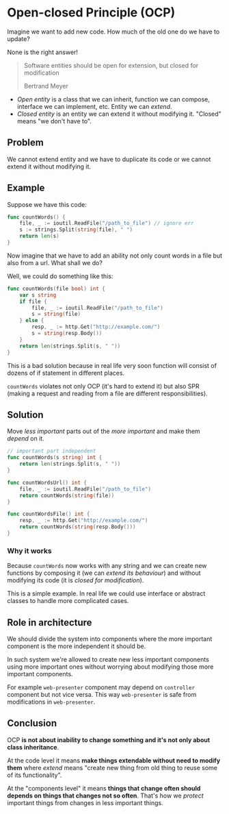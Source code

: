 # Open-closed Principle (OCP)

Imagine we want to add new code. How much of the old one do we have to update?

None is the right answer!

> Software entities should be open for extension, but closed for modification
>
> Bertrand Meyer

- _Open entity_ is a class that we can inherit, function we can compose, interface we can implement, etc. Entity we can _extend_.
- _Closed entity_ is an entity we can extend it without modifying it. "Closed" means "we don't have to".

## Problem

We cannot extend entity and we have to duplicate its code or we cannot extend it without modifying it.

## Example

Suppose we have this code:

```go
func countWords() {
    file, _ := ioutil.ReadFile("/path_to_file") // ignore err
    s := strings.Split(string(file), " ")
    return len(s)
}
```

Now imagine that we have to add an ability not only count words in a file but also from a url. What shall we do?

Well, we could do something like this:

```go
func countWords(file bool) int {
    var s string
    if file {
        file, _ := ioutil.ReadFile("/path_to_file")
        s = string(file)
    } else {
        resp, _ := http.Get("http://example.com/")
        s = string(resp.Body())
    }
    return len(strings.Split(s, " "))
}
```

This is a bad solution because in real life very soon function will consist of dozens of if statement in different places.

`countWords` violates not only OCP (it's hard to extend it) but also SPR (making a request and reading from a file are different responsibilities).

## Solution

Move _less important_ parts out of the _more important_ and make them _depend_ on it.

```go
// important part independent
func countWords(s string) int {
    return len(strings.Split(s, " "))
}

func countWordsUrl() int {
    file, _ := ioutil.ReadFile("/path_to_file")
    return countWords(string(file))
}

func countWordsFile() int {
    resp, _ := http.Get("http://example.com/")
    return countWords(string(resp.Body()))
}
```

### Why it works

Because `countWords` now works with any string and we can create new functions by composing it (we can _extend its behaviour_) and without modifying its code (it is _closed for modification_).

This is a simple example. In real life we could use interface or abstract classes to handle more complicated cases.

## Role in architecture

We should divide the system into components where the more important component is the more independent it should be.

In such system we're allowed to create new less important components using more important ones without worrying about
modifying those more important components.

For example `web-presenter` component may depend on `controller` component but not vice versa. This way `web-presenter` is safe from modifications in `web-presenter`.

## Conclusion

OCP **is not about inability to change something and it's not only about class inheritance**.

At the code level it means **make things extendable without need to modify them** where _extend_ means "create new thing from old thing to reuse some of its functionality".

At the "components level" it means **things that change often should depends on things that changes not so often**. That's how we _protect_ important things from changes in less important things.

